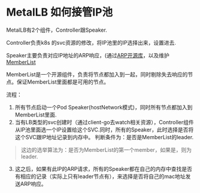 # MetalLB 如何接管IP池
MetalLB有2个组件，Controller跟Speaker.

Controller负责k8s 的svc资源的修改，将IP池里的IP选择出来，设置进去.

Speaker主要负责对应IP地址的ARP响应，(通过[ARP开源库](https://github.com/mdlayher/arp)，以及维护[MemberList](https://github.com/hashicorp/memberlist)

MemberList是一个开源组件，负责将节点都加入到一起，同时剔除失去响应的节点。保证MemberList里面都是可用的节点。

流程：
1. 所有节点启动一个Pod Speaker(hostNetwork模式)，同时所有节点都加入到MemberList里面.
2. 当有LB类型的svc创建时（通过client-go去watch相关资源），Controller组件从IP池里面选一个IP设置给这个SVC.同时，所有的Speaker，此时选择是否将这个SVC跟IP地址记录到内存中。
判断条件为：是否是MemberList的leader.
> 这边的选举算法为：是否为MemberList的第一个member，如果是，则为leader.
3. 这之后，如果有此IP的ARP请求，所有的Speaker都在自己的内存中查找是否有相应的记录（实际上只有leader节点有），来选择是否将自己的mac地址发送ARP响应。

